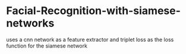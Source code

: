 # Facial-Recognition-with-siamese-networks
uses a cnn network as a feature extractor and triplet loss as the loss function for the siamese network
